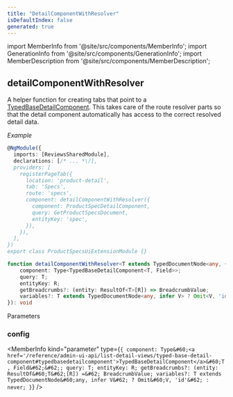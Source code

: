 ```yaml
---
title: "DetailComponentWithResolver"
isDefaultIndex: false
generated: true
---
```

<!-- This file was generated from the Vendure source. Do not modify. Instead, re-run the "docs:build" script -->
import MemberInfo from '@site/src/components/MemberInfo';
import GenerationInfo from '@site/src/components/GenerationInfo';
import MemberDescription from '@site/src/components/MemberDescription';


## detailComponentWithResolver

<GenerationInfo sourceFile="packages/admin-ui/src/lib/core/src/common/base-detail.component.ts" sourceLine="256" packageName="@vendure/admin-ui" />

A helper function for creating tabs that point to a <a href='/reference/admin-ui-api/list-detail-views/typed-base-detail-component#typedbasedetailcomponent'>TypedBaseDetailComponent</a>. This takes
care of the route resolver parts so that the detail component automatically has access to the
correct resolved detail data.

*Example*

```ts
@NgModule({
  imports: [ReviewsSharedModule],
  declarations: [/* ... *\/],
  providers: [
    registerPageTab({
      location: 'product-detail',
      tab: 'Specs',
      route: 'specs',
      component: detailComponentWithResolver({
        component: ProductSpecDetailComponent,
        query: GetProductSpecsDocument,
        entityKey: 'spec',
      }),
    }),
  ],
})
export class ProductSpecsUiExtensionModule {}
```

```ts title="Signature"
function detailComponentWithResolver<T extends TypedDocumentNode<any, { id: string }>, Field extends keyof ResultOf<T>, R extends Field>(config: {
    component: Type<TypedBaseDetailComponent<T, Field>>;
    query: T;
    entityKey: R;
    getBreadcrumbs?: (entity: ResultOf<T>[R]) => BreadcrumbValue;
    variables?: T extends TypedDocumentNode<any, infer V> ? Omit<V, 'id'> : never;
}): void
```
Parameters

### config

<MemberInfo kind="parameter" type={`{     component: Type&#60;<a href='/reference/admin-ui-api/list-detail-views/typed-base-detail-component#typedbasedetailcomponent'>TypedBaseDetailComponent</a>&#60;T, Field&#62;&#62;;     query: T;     entityKey: R;     getBreadcrumbs?: (entity: ResultOf&#60;T&#62;[R]) =&#62; BreadcrumbValue;     variables?: T extends TypedDocumentNode&#60;any, infer V&#62; ? Omit&#60;V, 'id'&#62; : never; }`} />

